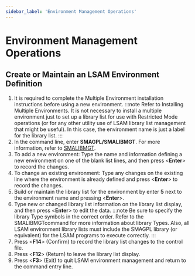 ```yaml
---
sidebar_label: 'Environment Management Operations'
---
```


# Environment Management Operations

## Create or Maintain an LSAM Environment Definition

1. It is required to complete the Multiple Environment installation instructions before using a new environment.
:::note
Refer to Installing Multiple Environments. It is not necessary to install a multiple environment just to set up a library list for use with Restricted Mode operations (or for any other utility use of LSAM library list management that might be useful). In this case, the environment name is just a label for the library list.
:::
2. In the command line, enter **SMAGPL/SMALIBMGT**. For more information, refer to [SMALIBMGT](#SMALIBMG).
3. To add a new environment: Type the name and information defining a new environment on one of the blank list lines, and then press <**Enter**\> to record the changes.
4. To change an existing environment: Type any changes on the existing line where the environment is already defined and press <**Enter**\> to record the changes.
5. Build or maintain the library list for the environment by enter **5** next to the environment name and pressing <**Enter**\>.
6. Type new or changed library list information on the library list display, and then press <**Enter**\> to edit the data.
:::note
Be sure to specify the library Type symbols in the correct order. Refer to the
SMALIBMGTcommand for more information about library Types. Also, all LSAM environment
library lists must include the SMAGPL library (or equivalent) for the LSAM programs
to execute correctly.
:::
7. Press <**F14**\> (Confirm) to record the library list changes to the control file.
8. Press <**F12**\> (Return) to leave the library list display.
9. Press <**F3**\> (Exit) to quit LSAM environment management and return to the command entry line.
